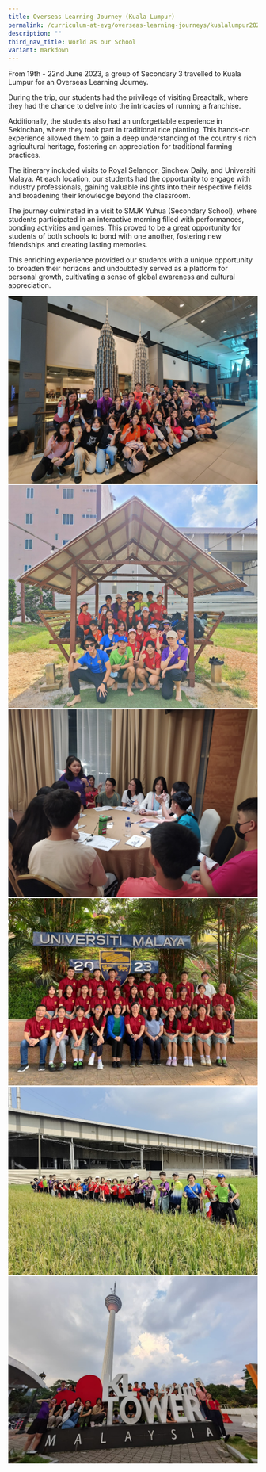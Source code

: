 ```yaml
---
title: Overseas Learning Journey (Kuala Lumpur)
permalink: /curriculum-at-evg/overseas-learning-journeys/kualalumpur2023/
description: ""
third_nav_title: World as our School
variant: markdown
---
```

From 19th - 22nd June 2023, a group of Secondary 3 travelled to Kuala Lumpur for an Overseas Learning Journey.

During the trip, our students had the privilege of visiting Breadtalk, where they had the chance to delve into the intricacies of running a franchise. 

Additionally, the students also had an unforgettable experience in Sekinchan, where they took part in traditional rice planting. This hands-on experience allowed them to gain a deep understanding of the country's rich agricultural heritage, fostering an appreciation for traditional farming practices.

The itinerary included visits to Royal Selangor, Sinchew Daily, and Universiti Malaya. At each location, our students had the opportunity to engage with industry professionals, gaining valuable insights into their respective fields and broadening their knowledge beyond the classroom.

The journey culminated in a visit to SMJK Yuhua (Secondary School), where students participated in an interactive morning filled with performances, bonding activities and games. This proved to be a great opportunity for students of both schools to bond with one another, fostering new friendships and creating lasting memories.

This enriching experience provided our students with a unique opportunity to broaden their horizons and undoubtedly served as a platform for personal growth, cultivating a sense of global awareness and cultural appreciation.

![](/images/kuala%20lumpur%201.jpg)![](/images/kuala%20lumpur%202.jpg)![](/images/kuala%20lumpur%209.jpg)![](/images/kuala%20lumpur%205.jpg)![](/images/kuala%20lumpur%204.jpg)![](/images/kuala%20lumpur%207.jpg)